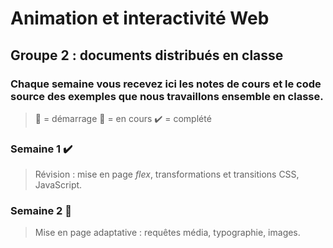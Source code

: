 # Animation et interactivité Web
## Groupe 2 : documents distribués en classe

### Chaque semaine vous recevez ici les notes de cours et le code source des exemples que nous travaillons ensemble en classe.

> :checkered_flag: = démarrage 
> :construction: = en cours
> :heavy_check_mark: = complété

### Semaine 1 :heavy_check_mark:
>Révision : mise en page *flex*, transformations et transitions CSS, JavaScript.

### Semaine 2 :checkered_flag:
>Mise en page adaptative : requêtes média, typographie, images. 